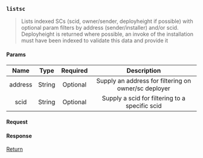 ### `listsc`

> Lists indexed SCs (scid, owner/sender, deployheight if possible) with optional param filters by address (sender/installer) and/or scid. Deployheight is returned where possible, an invoke of the installation must have been indexed to validate this data and provide it

#### Params

|Name|Type|Required|Description|
|:--:|:--:|:------:|:---------:|
|address|String|Optional|Supply an address for filtering on owner/sc deployer|
|scid|String|Optional|Supply a scid for filtering to a specific scid|

#### Request

#### Response

[Return](../README.md)